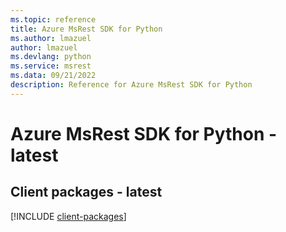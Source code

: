 ```yaml
---
ms.topic: reference
title: Azure MsRest SDK for Python
ms.author: lmazuel
author: lmazuel
ms.devlang: python
ms.service: msrest
ms.data: 09/21/2022
description: Reference for Azure MsRest SDK for Python
---
```

# Azure MsRest SDK for Python - latest

## Client packages - latest
[!INCLUDE [client-packages](msrest-client-index.md)]